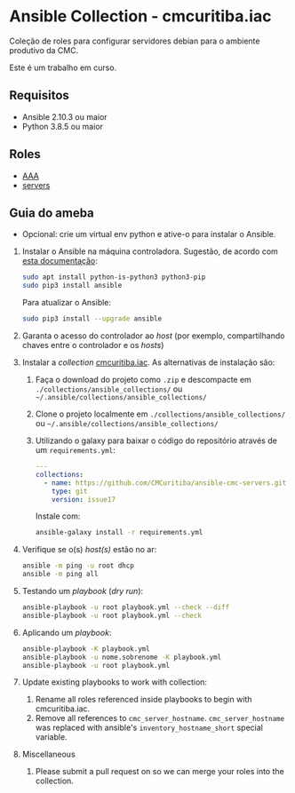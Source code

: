# Ansible Collection - cmcuritiba.iac

Coleção de roles para configurar servidores debian para o ambiente produtivo da CMC.

Este é um trabalho em curso.

## Requisitos

- Ansible 2.10.3 ou maior
- Python 3.8.5 ou maior

## Roles

- [AAA](roles/aaa/README.md)
- [servers](roles/servers/README.md)

## Guia do ameba

- Opcional: crie um virtual env python e ative-o para instalar o Ansible.

1. Instalar o Ansible na máquina controladora. Sugestão, de acordo com [esta documentação](https://docs.ansible.com/ansible/latest/installation_guide/intro_installation.html#installing-ansible-with-pip):

   ```bash
   sudo apt install python-is-python3 python3-pip
   sudo pip3 install ansible
   ```

   Para atualizar o Ansible:

   ```bash
   sudo pip3 install --upgrade ansible
   ```

1. Garanta o acesso do controlador ao _host_ (por exemplo, compartilhando chaves entre o controlador e os _hosts_)
1. Instalar a _collection_ [cmcuritiba.iac](https://github.com/CMCuritiba/ansible-cmc-servers).
   As alternativas de instalação são:
   1. Faça o download do projeto como `.zip` e descompacte em `./collections/ansible_collections/` ou `~/.ansible/collections/ansible_collections/`
   1. Clone o projeto localmente em `./collections/ansible_collections/` ou `~/.ansible/collections/ansible_collections/`
   1. Utilizando o galaxy para baixar o código do repositório através de um `requirements.yml`:

      ```yml
      ---
      collections:
        - name: https://github.com/CMCuritiba/ansible-cmc-servers.git
          type: git
          version: issue17
      ```

      Instale com:

      ```bash
      ansible-galaxy install -r requirements.yml
      ```

1. Verifique se o(s) _host(s)_ estão no ar:

   ```bash
   ansible -m ping -u root dhcp
   ansible -m ping all
   ```

1. Testando um _playbook_ (_dry run_):

   ```bash
   ansible-playbook -u root playbook.yml --check --diff
   ansible-playbook -u root playbook.yml --check
   ```

1. Aplicando um _playbook_:

   ```bash
   ansible-playbook -K playbook.yml
   ansible-playbook -u nome.sobrenome -K playbook.yml
   ansible-playbook -u root playbook.yml
   ```

1. Update existing playbooks to work with collection:
   1. Rename all roles referenced inside playbooks to begin with cmcuritiba.iac.
   1. Remove all references to `cmc_server_hostname`. `cmc_server_hostname` was replaced with ansible's `inventory_hostname_short` special variable.
1. Miscellaneous
   1. Please submit a pull request on so we can merge your roles into the collection.
